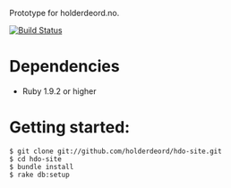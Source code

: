 Prototype for holderdeord.no.

[![Build Status](https://secure.travis-ci.org/holderdeord/hdo-site.png)](http://travis-ci.org/holderdeord/hdo-site)

Dependencies
============

- Ruby 1.9.2 or higher

Getting started:
================

    $ git clone git://github.com/holderdeord/hdo-site.git
    $ cd hdo-site
    $ bundle install
    $ rake db:setup
